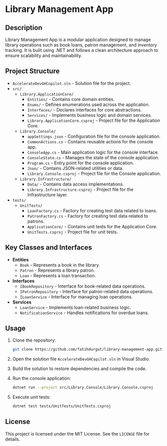 
# Library Management App

## Description

Library Management App is a modular application designed to manage library operations such as book loans, patron management, and inventory tracking. It is built using .NET and follows a clean architecture approach to ensure scalability and maintainability.

## Project Structure

- `AccelerateDevGHCopilot.sln` - Solution file for the project.
- `src/`
  - `Library.ApplicationCore/`
    - `Entities/` - Contains core domain entities.
    - `Enums/` - Defines enumerations used across the application.
    - `Interfaces/` - Declares interfaces for core abstractions.
    - `Services/` - Implements business logic and domain services.
    - `Library.ApplicationCore.csproj` - Project file for the Application Core.
  - `Library.Console/`
    - `appSettings.json` - Configuration file for the console application.
    - `CommonActions.cs` - Contains reusable actions for the console app.
    - `ConsoleApp.cs` - Main application logic for the console interface.
    - `ConsoleState.cs` - Manages the state of the console application.
    - `Program.cs` - Entry point for the console application.
    - `Json/` - Contains JSON-related utilities or data.
    - `Library.Console.csproj` - Project file for the Console application.
  - `Library.Infrastructure/`
    - `Data/` - Contains data access implementations.
    - `Library.Infrastructure.csproj` - Project file for the Infrastructure layer.
- `tests/`
  - `UnitTests/`
    - `LoanFactory.cs` - Factory for creating test data related to loans.
    - `PatronFactory.cs` - Factory for creating test data related to patrons.
    - `ApplicationCore/` - Contains unit tests for the Application Core.
    - `UnitTests.csproj` - Project file for unit tests.

## Key Classes and Interfaces

- **Entities**
  - `Book` - Represents a book in the library.
  - `Patron` - Represents a library patron.
  - `Loan` - Represents a loan transaction.
- **Interfaces**
  - `IBookRepository` - Interface for book-related data operations.
  - `IPatronRepository` - Interface for patron-related data operations.
  - `ILoanService` - Interface for managing loan operations.
- **Services**
  - `LoanService` - Implements loan-related business logic.
  - `NotificationService` - Handles notifications for overdue loans.

## Usage

1. Clone the repository:

   ```bash
   git clone https://github.com/fatihdurgut/library-management-app.git
   ```

2. Open the solution file `AccelerateDevGHCopilot.sln` in Visual Studio.

3. Build the solution to restore dependencies and compile the code.

4. Run the console application:

   ```bash
   dotnet run --project src/Library.Console/Library.Console.csproj
   ```

5. Execute unit tests:

   ```bash
   dotnet test tests/UnitTests/UnitTests.csproj
   ```

## License

This project is licensed under the MIT License. See the `LICENSE` file for details.


